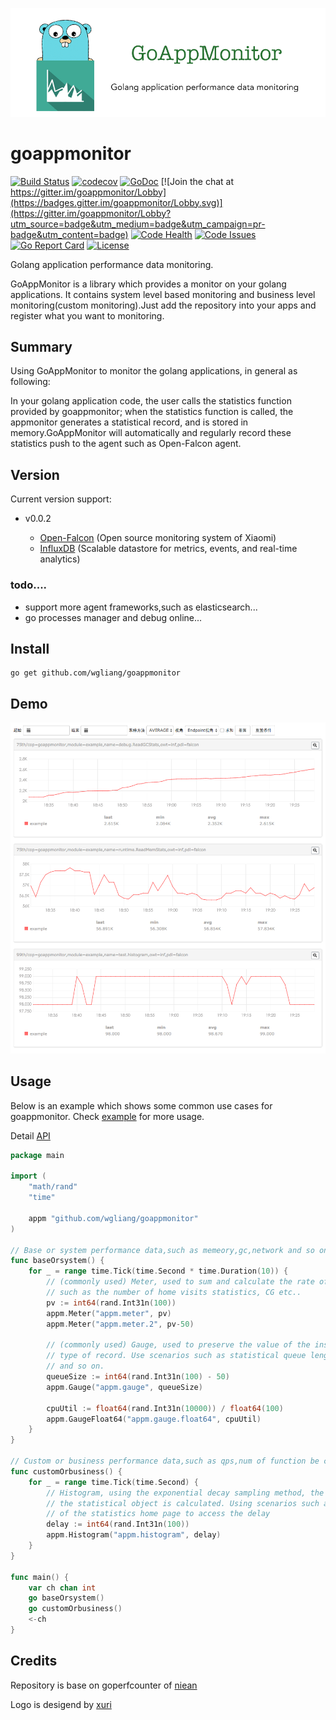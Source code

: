 ![goappmonitor](./logo.png)

# goappmonitor
[![Build Status](https://travis-ci.org/wgliang/goappmonitor.svg?branch=master)](https://travis-ci.org/wgliang/goappmonitor)
[![codecov](https://codecov.io/gh/wgliang/goappmonitor/branch/master/graph/badge.svg)](https://codecov.io/gh/wgliang/goappmonitor)
[![GoDoc](https://godoc.org/github.com/wgliang/goappmonitor?status.svg)](https://godoc.org/github.com/wgliang/goappmonitor)
[![Join the chat at https://gitter.im/goappmonitor/Lobby](https://badges.gitter.im/goappmonitor/Lobby.svg)](https://gitter.im/goappmonitor/Lobby?utm_source=badge&utm_medium=badge&utm_campaign=pr-badge&utm_content=badge)
[![Code Health](https://landscape.io/github/wgliang/goappmonitor/master/landscape.svg?style=flat)](https://landscape.io/github/wgliang/goappmonitor/master)
[![Code Issues](https://www.quantifiedcode.com/api/v1/project/98b2cb0efd774c5fa8f9299c4f96a8c5/badge.svg)](https://www.quantifiedcode.com/app/project/98b2cb0efd774c5fa8f9299c4f96a8c5)
[![Go Report Card](https://goreportcard.com/badge/github.com/wgliang/goappmonitor)](https://goreportcard.com/report/github.com/wgliang/goappmonitor)
[![License](https://img.shields.io/badge/LICENSE-Apache2.0-ff69b4.svg)](http://www.apache.org/licenses/LICENSE-2.0.html)

Golang application performance data monitoring.


GoAppMonitor is a library which provides a monitor on your golang applications. It contains system level based monitoring and business level monitoring(custom monitoring).Just add the repository into your apps and register what you want to monitoring.

## Summary

Using GoAppMonitor to monitor the golang applications, in general as following:

In your golang application code, the user calls the statistics function provided by goappmonitor; when the statistics function is called, the appmonitor generates a statistical record, and is stored in memory.GoAppMonitor will automatically and regularly record these statistics push to the agent such as Open-Falcon agent.

## Version

Current version support:

- v0.0.2

	* [Open-Falcon](https://github.com/XiaoMi/open-falcon) (Open source monitoring system of Xiaomi)
	* [InfluxDB](https://github.com/influxdata/influxdb) (Scalable datastore for metrics, events, and real-time analytics)

### todo....

* support more agent frameworks,such as elasticsearch...
* go processes manager and debug online...


## Install

    go get github.com/wgliang/goappmonitor


## Demo

![demo](./doc/demo.png)

## Usage

Below is an example which shows some common use cases for goappmonitor.  Check 
[example](https://github.com/wgliang/goappmonitor/blob/master/example) for more
usage. 

Detail [API](./doc/API.md)

```go
package main

import (
	"math/rand"
	"time"

	appm "github.com/wgliang/goappmonitor"
)

// Base or system performance data,such as memeory,gc,network and so on.
func baseOrsystem() {
	for _ = range time.Tick(time.Second * time.Duration(10)) {
		// (commonly used) Meter, used to sum and calculate the rate of change. Use scenarios
		// such as the number of home visits statistics, CG etc..
		pv := int64(rand.Int31n(100))
		appm.Meter("appm.meter", pv)
		appm.Meter("appm.meter.2", pv-50)

		// (commonly used) Gauge, used to preserve the value of the instantaneous value of the
		// type of record. Use scenarios such as statistical queue length, statistics CPU usage,
		// and so on.
		queueSize := int64(rand.Int31n(100) - 50)
		appm.Gauge("appm.gauge", queueSize)

		cpuUtil := float64(rand.Int31n(10000)) / float64(100)
		appm.GaugeFloat64("appm.gauge.float64", cpuUtil)
	}
}

// Custom or business performance data,such as qps,num of function be called, task queue and so on.
func customOrbusiness() {
	for _ = range time.Tick(time.Second) {
		// Histogram, using the exponential decay sampling method, the probability distribution of
		// the statistical object is calculated. Using scenarios such as the probability distribution
		// of the statistics home page to access the delay
		delay := int64(rand.Int31n(100))
		appm.Histogram("appm.histogram", delay)
	}
}

func main() {
	var ch chan int
	go baseOrsystem()
	go customOrbusiness()
	<-ch
}
```

## Credits

Repository is base on goperfcounter of [niean](https://github.com/niean/goperfcounter)

Logo is desigend by [xuri](https://github.com/Luxurioust)
